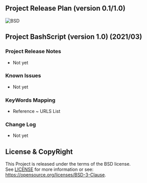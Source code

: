
Project Release Plan
(version 0.1/1.0)
--------------------

![BSD](https://img.shields.io/badge/License-BSD3-blue.svg)


## Project BashScript (version 1.0) (2021/03)

### Project Release Notes
- Not yet


### Known Issues
- Not yet

### KeyWords Mapping
- Reference ~ URLS List

### Change Log
- Not yet

## License & CopyRight
This Project is released under the terms of the BSD license.  
See [LICENSE](LICENSE.txt) for more information or see:  
https://opensource.org/licenses/BSD-3-Clause.
